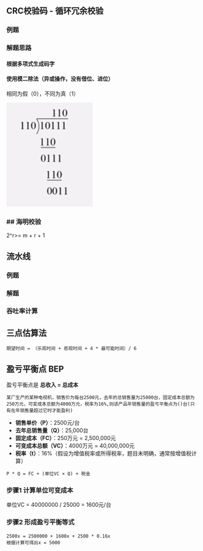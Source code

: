 

## CRC校验码 - 循环冗余校验

### 例题



### 解题思路

#### 根据多项式生成码字

#### 使用模二除法（异或操作，没有借位、进位）

相同为假（0），不同为真（1）



![模二除法](images/模二除法.jpg)



### ## 海明校验

2^r>= m + r + 1



## 流水线

### 例题



### 解题



###  吞吐率计算

## 三点估算法

```
期望时间 = （乐观时间 + 悲观时间 + 4 * 最可能时间）/ 6
```



## 盈亏平衡点 BEP

盈亏平衡点是 **总收入 = 总成本** 

```
某厂生产的某种电视机，销售价为每台2500元，去年的总销售量为25000台，固定成本总额为250万元，可变成本总额为4000万元，税率为16%,则该产品年销售量的盈亏平衡点为()台(只有在年销售量超过它时才能盈利)
```

- **销售单价（P）**：2500元/台
- **去年总销售量（Q）**：25,000台
- **固定成本（FC）**：250万元 = 2,500,000元
- **可变成本总额（VC）**：4000万元 = 40,000,000元
- **税率（t）**：16%（假设为增值税率或所得税率，题目未明确，通常按增值税计算）

````
P * Q = FC + (单位VC × Q) + 税金
````

### 步骤1 计算单位可变成本

 单位VC = 40000000 / 25000 = 1600元/台

### 步骤2 形成盈亏平衡等式

```
2500x = 2500000 + 1600x + 2500 * 0.16x
根据计算可得出x = 5000
```





